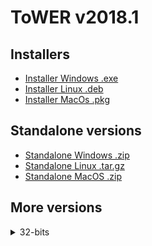 # ToWER v2018.1

## Installers

* [Installer Windows .exe](https://github.com/u2032/ToWER-Pro/releases/download/v2018.1/AnkamaTower-2018.1-installer-windows.exe)
* [Installer Linux .deb](https://github.com/u2032/ToWER-Pro/releases/download/v2018.1/ankamatower-2018.1-installer-linux.deb)
* [Installer MacOs .pkg](https://github.com/u2032/ToWER-Pro/releases/download/v2018.1/AnkamaTower-2018.1-installer-macos.pkg)

## Standalone versions

* [Standalone Windows .zip](https://github.com/u2032/ToWER-Pro/releases/download/v2018.1/AnkamaTower-2018.1-standalone-windows.zip)
* [Standalone Linux .tar.gz](https://github.com/u2032/ToWER-Pro/releases/download/v2018.1/AnkamaTower-2018.1-standalone-linux.tar.gz)
* [Standalone MacOS .zip](https://github.com/u2032/ToWER-Pro/releases/download/v2018.1/AnkamaTower-2018.1-standalone-macos.zip)

## More versions
<details>
<summary>32-bits</summary>
  
* [Installer Windows .exe 32-bits](https://github.com/u2032/ToWER-Pro/releases/download/v2018.1/AnkamaTower-2018.1-installer-windows-32bits.exe)
* [Standalone Windows .zip 32-bits](https://github.com/u2032/ToWER-Pro/releases/download/v2018.1/AnkamaTower-2018.1-standalone-windows-32bits.zip)
</details>
